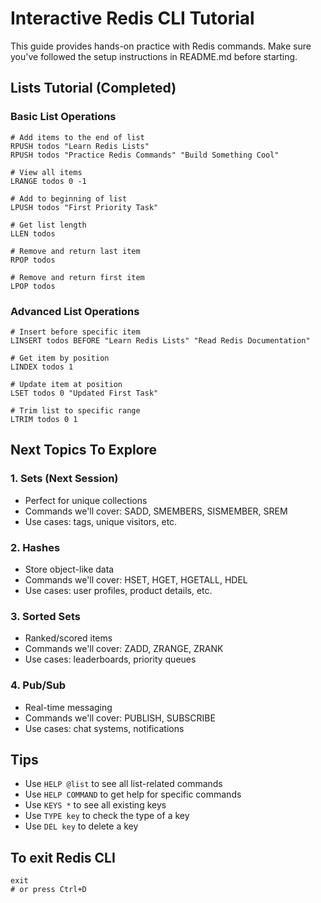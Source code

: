 # Interactive Redis CLI Tutorial

This guide provides hands-on practice with Redis commands. Make sure you've followed the setup instructions in README.md before starting.

## Lists Tutorial (Completed)

### Basic List Operations
```redis
# Add items to the end of list
RPUSH todos "Learn Redis Lists"
RPUSH todos "Practice Redis Commands" "Build Something Cool"

# View all items
LRANGE todos 0 -1

# Add to beginning of list
LPUSH todos "First Priority Task"

# Get list length
LLEN todos

# Remove and return last item
RPOP todos

# Remove and return first item
LPOP todos
```

### Advanced List Operations
```redis
# Insert before specific item
LINSERT todos BEFORE "Learn Redis Lists" "Read Redis Documentation"

# Get item by position
LINDEX todos 1

# Update item at position
LSET todos 0 "Updated First Task"

# Trim list to specific range
LTRIM todos 0 1
```

## Next Topics To Explore

### 1. Sets (Next Session)
- Perfect for unique collections
- Commands we'll cover: SADD, SMEMBERS, SISMEMBER, SREM
- Use cases: tags, unique visitors, etc.

### 2. Hashes
- Store object-like data
- Commands we'll cover: HSET, HGET, HGETALL, HDEL
- Use cases: user profiles, product details, etc.

### 3. Sorted Sets
- Ranked/scored items
- Commands we'll cover: ZADD, ZRANGE, ZRANK
- Use cases: leaderboards, priority queues

### 4. Pub/Sub
- Real-time messaging
- Commands we'll cover: PUBLISH, SUBSCRIBE
- Use cases: chat systems, notifications

## Tips
- Use `HELP @list` to see all list-related commands
- Use `HELP COMMAND` to get help for specific commands
- Use `KEYS *` to see all existing keys
- Use `TYPE key` to check the type of a key
- Use `DEL key` to delete a key

## To exit Redis CLI
```
exit
# or press Ctrl+D
``` 